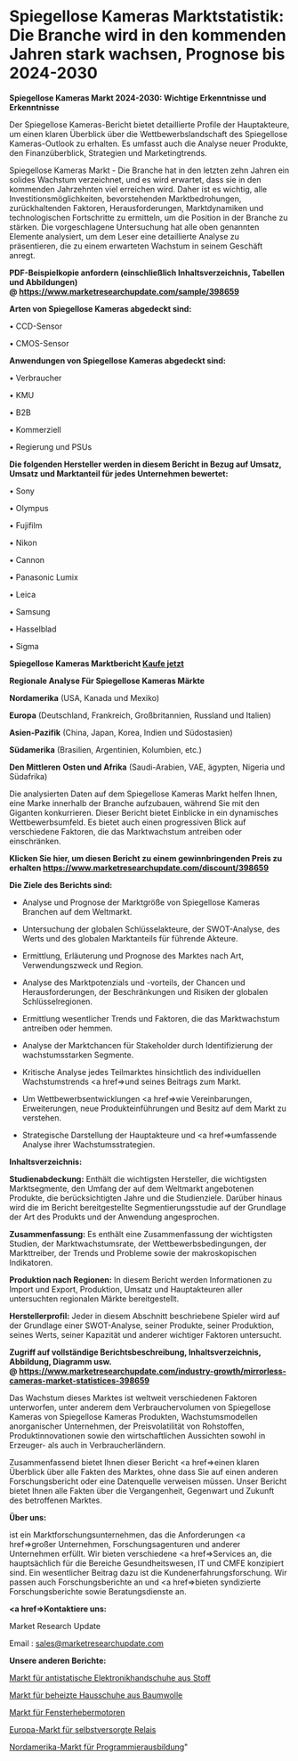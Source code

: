 # Spiegellose Kameras Marktstatistik: Die Branche wird in den kommenden Jahren stark wachsen, Prognose bis 2024-2030

<strong>Spiegellose Kameras Markt 2024-2030: Wichtige Erkenntnisse und Erkenntnisse</strong>

Der Spiegellose Kameras-Bericht bietet detaillierte Profile der Hauptakteure, um einen klaren Überblick über die Wettbewerbslandschaft des Spiegellose Kameras-Outlook zu erhalten. Es umfasst auch die Analyse neuer Produkte, den Finanzüberblick, Strategien und Marketingtrends.

Spiegellose Kameras Markt - Die Branche hat in den letzten zehn Jahren ein solides Wachstum verzeichnet, und es wird erwartet, dass sie in den kommenden Jahrzehnten viel erreichen wird. Daher ist es wichtig, alle Investitionsmöglichkeiten, bevorstehenden Marktbedrohungen, zurückhaltenden Faktoren, Herausforderungen, Marktdynamiken und technologischen Fortschritte zu ermitteln, um die Position in der Branche zu stärken. Die vorgeschlagene Untersuchung hat alle oben genannten Elemente analysiert, um dem Leser eine detaillierte Analyse zu präsentieren, die zu einem erwarteten Wachstum in seinem Geschäft anregt.

<strong><b>PDF-Beispielkopie anfordern (einschließlich Inhaltsverzeichnis, Tabellen und Abbildungen) @ </b></strong><strong><a href=https://www.marketresearchupdate.com/sample/398659><strong>https://www.marketresearchupdate.com/sample/398659</u></a></strong></strong>

<strong>Arten von Spiegellose Kameras abgedeckt sind:</strong>

• CCD-Sensor

• CMOS-Sensor

<strong>Anwendungen von Spiegellose Kameras abgedeckt sind:</strong>

• Verbraucher

• KMU

• B2B

• Kommerziell

• Regierung und PSUs

<strong>Die folgenden Hersteller werden in diesem Bericht in Bezug auf Umsatz, Umsatz und Marktanteil für jedes Unternehmen bewertet:</strong>

• Sony

• Olympus

• Fujifilm

• Nikon

• Cannon

• Panasonic Lumix

• Leica

• Samsung

• Hasselblad

• Sigma

<strong>Spiegellose Kameras Marktbericht <a href=https://www.marketresearchupdate.com/buynow/398659>Kaufe jetzt</a></strong>

<strong>Regionale Analyse Für Spiegellose Kameras Märkte</strong>

<strong>Nordamerika</strong> (USA, Kanada und Mexiko)

<strong>Europa</strong> (Deutschland, Frankreich, Großbritannien, Russland und Italien)

<strong>Asien-Pazifik</strong> (China, Japan, Korea, Indien und Südostasien)

<strong>Südamerika</strong> (Brasilien, Argentinien, Kolumbien, etc.)

<strong>Den Mittleren</strong> <strong>Osten und Afrika</strong> (Saudi-Arabien, VAE, ägypten, Nigeria und Südafrika)

Die analysierten Daten auf dem Spiegellose Kameras Markt helfen Ihnen, eine Marke innerhalb der Branche aufzubauen, während Sie mit den Giganten konkurrieren. Dieser Bericht bietet Einblicke in ein dynamisches Wettbewerbsumfeld. Es bietet auch einen progressiven Blick auf verschiedene Faktoren, die das Marktwachstum antreiben oder einschränken.

<strong>Klicken Sie hier, um diesen Bericht zu einem gewinnbringenden Preis zu erhalten
</strong><strong><a href=https://www.marketresearchupdate.com/discount/398659>https://www.marketresearchupdate.com/discount/398659</b></u></strong></a>

<strong>Die Ziele des Berichts sind:</strong>

- Analyse und Prognose der Marktgröße von Spiegellose Kameras Branchen auf dem Weltmarkt.

- Untersuchung der globalen Schlüsselakteure, der SWOT-Analyse, des Werts und des globalen Marktanteils für führende Akteure.

- Ermittlung, Erläuterung und Prognose des Marktes nach Art, Verwendungszweck und Region.

- Analyse des Marktpotenzials und -vorteils, der Chancen und Herausforderungen, der Beschränkungen und Risiken der globalen Schlüsselregionen.

- Ermittlung wesentlicher Trends und Faktoren, die das Marktwachstum antreiben oder hemmen.

- Analyse der Marktchancen für Stakeholder durch Identifizierung der wachstumsstarken Segmente.

- Kritische Analyse jedes Teilmarktes hinsichtlich des individuellen Wachstumstrends <a href=>und</a> seines Beitrags zum Markt.

- Um Wettbewerbsentwicklungen <a href=>wie</a> Vereinbarungen, Erweiterungen, neue Produkteinführungen und Besitz auf dem Markt zu verstehen.

- Strategische Darstellung der Hauptakteure und <a href=>umfas</a>sende Analyse ihrer Wachstumsstrategien.

<strong>Inhaltsverzeichnis:</strong>

<strong>Studienabdeckung:</strong> Enthält die wichtigsten Hersteller, die wichtigsten Marktsegmente, den Umfang der auf dem Weltmarkt angebotenen Produkte, die berücksichtigten Jahre und die Studienziele. Darüber hinaus wird die im Bericht bereitgestellte Segmentierungsstudie auf der Grundlage der Art des Produkts und der Anwendung angesprochen.

<strong>Zusammenfassung:</strong> Es enthält eine Zusammenfassung der wichtigsten Studien, der Marktwachstumsrate, der Wettbewerbsbedingungen, der Markttreiber, der Trends und Probleme sowie der makroskopischen Indikatoren.

<strong>Produktion nach Regionen:</strong> In diesem Bericht werden Informationen zu Import und Export, Produktion, Umsatz und Hauptakteuren aller untersuchten regionalen Märkte bereitgestellt.

<strong>Herstellerprofil:</strong> Jeder in diesem Abschnitt beschriebene Spieler wird auf der Grundlage einer SWOT-Analyse, seiner Produkte, seiner Produktion, seines Werts, seiner Kapazität und anderer wichtiger Faktoren untersucht.

<strong><b>Zugriff auf vollständige Berichtsbeschreibung, Inhaltsverzeichnis, Abbildung, Diagramm usw. @ </b></strong><strong><a href=https://www.marketresearchupdate.com/industry-growth/mirrorless-cameras-market-statistices-398659>https://www.marketresearchupdate.com/industry-growth/mirrorless-cameras-market-statistices-398659</a></strong>

Das Wachstum dieses Marktes ist weltweit verschiedenen Faktoren unterworfen, unter anderem dem Verbrauchervolumen von Spiegellose Kameras von Spiegellose Kameras Produkten, Wachstumsmodellen anorganischer Unternehmen, der Preisvolatilität von Rohstoffen, Produktinnovationen sowie den wirtschaftlichen Aussichten sowohl in Erzeuger- als auch in Verbraucherländern.

Zusammenfassend bietet Ihnen dieser Bericht <a href=>einen</a> klaren Überblick über alle Fakten des Marktes, ohne dass Sie auf einen anderen Forschungsbericht oder eine Datenquelle verweisen müssen. Unser Bericht bietet Ihnen alle Fakten über die Vergangenheit, Gegenwart und Zukunft des betroffenen Marktes.

<strong>Über uns:</strong>

 ist ein Marktforschungsunternehmen, das die Anforderungen <a href=>großer</a> Unternehmen, Forschungsagenturen und anderer Unternehmen erfüllt. Wir bieten verschiedene <a href=>Services</a> an, die hauptsächlich für die Bereiche Gesundheitswesen, IT und CMFE konzipiert sind. Ein wesentlicher Beitrag dazu ist die Kundenerfahrungsforschung. Wir passen auch Forschungsberichte an und <a href=>bieten</a> syndizierte Forschungsberichte sowie Beratungsdienste an.

<strong><a href=>Kontaktiere uns:</a></strong>

Market Research Update

Email : sales@marketresearchupdate.com

<strong>Unsere anderen Berichte:</strong>

<a href=https://www.linkedin.com/pulse/fabric-anti-static-electronics-gloves-market>Markt für antistatische Elektronikhandschuhe aus Stoff</a>

<a href=https://www.linkedin.com/pulse/cotton-heated-slippers-market-size-share-outlook>Markt für beheizte Hausschuhe aus Baumwolle</a>

<a href=https://www.linkedin.com/pulse/windowlift-motor-market-size-industry-growth>Markt für Fensterhebermotoren</a>

<a href=https://www.linkedin.com/pulse/europe-self-powered-relays-market-2023-latest-sales-figure>Europa-Markt für selbstversorgte Relais</a>

<a href=https://www.linkedin.com/pulse/north-america-programming-education-market-new>Nordamerika-Markt für Programmierausbildung</a>"
